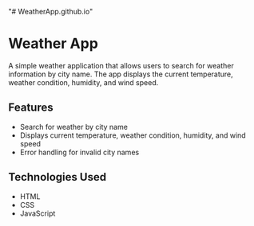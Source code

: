 "# WeatherApp.github.io" 

# Weather App

A simple weather application that allows users to search for weather information by city name. The app displays the current temperature, weather condition, humidity, and wind speed.

## Features

- Search for weather by city name
- Displays current temperature, weather condition, humidity, and wind speed
- Error handling for invalid city names

## Technologies Used

- HTML
- CSS
- JavaScript
